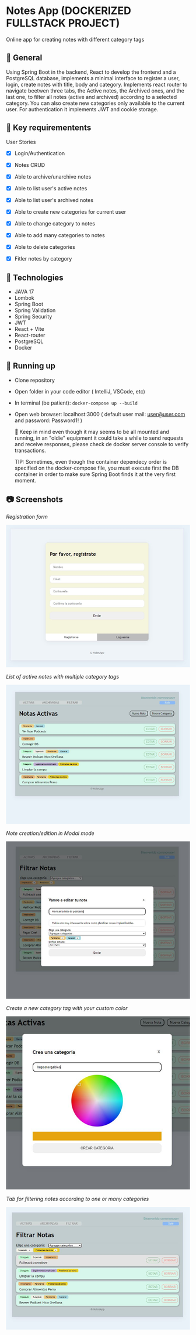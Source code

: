 # Notes App (DOCKERIZED FULLSTACK PROJECT)
Online app for creating notes with different category tags

## 🎇 General

Using Spring Boot in the backend, React to develop the frontend and a PostgreSQL database, implements a minimal interface to register a user, login, create notes with title, body and category. Implements react router to navigate beetwen three tabs, the Active notes, the Archived ones, and the last one, to filter all notes (active and archived) according to a selected category. You can also create new categories only available to the current user.
For authentication it implements JWT and cookie storage.

## 🎯 Key requirementents

User Stories
 - [x] Login/Authentication
 - [x] Notes CRUD
 - [x] Able to archive/unarchive notes
 - [x] Able to list user's active notes
 - [x] Able to list user's archived notes
 - [x] Able to create new categories for current user
 - [x] Able to change category to notes
 - [x] Able to add many categories to notes
 - [x] Able to delete categories
 - [x] Fitler notes by category

 
## 🔎 Technologies
- JAVA 17
- Lombok
- Spring Boot
- Spring Validation
- Spring Security
- JWT
- React + Vite
- React-router
- PostgreSQL
- Docker


## 🔩 Running up
 - Clone repository
 - Open folder in your code editor ( IntelliJ, VSCode, etc)
 - In terminal (be patient):
    ``` docker-compose up --build ```
 - Open web browser: localhost:3000  ( default user mail: user@user.com  and password: Password1! )

   🙏 Keep in mind even though it may seems to be all mounted and running, in an "oldie" equipment it could take a while to send requests and receive responses, please check de docker server console to verify transactions.

   TIP: Sometimes, even though the container dependecy order is specified on the docker-compose file, you must execute first the DB container in order to make sure Spring Boot finds it at the very first moment.

## 📷 Screenshots

*Registration form* 

![screenshot1](https://github.com/Jmlucero1984/NotesAppMine/blob/45d844098ecce388195ff25aa0042da50fd9e34b/screenshot_01.JPG)

*List of active notes with multiple category tags* 

![screenshot2](https://github.com/Jmlucero1984/NotesAppMine/blob/b2cda10190494564c42ba0bb353e222af303a8e7/screenshot_02.JPG)

*Note creation/edition in Modal mode* 

![screenshot3](https://github.com/Jmlucero1984/NotesAppMine/blob/b2cda10190494564c42ba0bb353e222af303a8e7/screenshot_03.JPG)

*Create a new category tag with your custom color* 

 
<p align="center">
 <img src="https://github.com/Jmlucero1984/NotesAppMine/blob/b2cda10190494564c42ba0bb353e222af303a8e7/screenshot_04.JPG" alt="Descripción de la imagen" >
</p>

 

*Tab for filtering notes according to one or many categories* 

![screenshot5](https://github.com/Jmlucero1984/NotesAppMine/blob/b2cda10190494564c42ba0bb353e222af303a8e7/screenshot_05.JPG)


 
 
